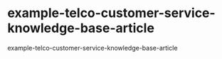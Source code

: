 # example-telco-customer-service-knowledge-base-article
example-telco-customer-service-knowledge-base-article
